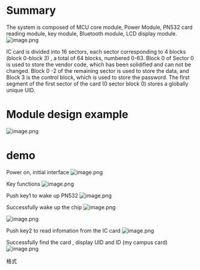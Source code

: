 # Summary

The system is composed of MCU core module, Power Module, PN532 card reading module, key module, Bluetooth module, LCD display module.
![image.png](https://pokemongle-images-1319763739.cos.ap-nanjing.myqcloud.com/sandox/img/202309141539279.png)

IC card is divided into 16 sectors, each sector corresponding to 4 blocks (block 0-block 3) , a total of 64 blocks, numbered 0-63. Block 0 of Sector 0 is used to store the vendor code, which has been solidified and can not be changed. Block 0 -2 of the remaining sector is used to store the data, and Block 3 is the control block, which is used to store the password. The first segment of the first sector of the card (0 sector block 0) stores a globally unique UID.

# Module design example

![image.png](https://pokemongle-images-1319763739.cos.ap-nanjing.myqcloud.com/sandox/img/202309141541122.png)

# demo

Power on, initial interface
![image.png](https://pokemongle-images-1319763739.cos.ap-nanjing.myqcloud.com/sandox/img/202309141542999.png)

Key functions
![image.png](https://pokemongle-images-1319763739.cos.ap-nanjing.myqcloud.com/sandox/img/202309141543775.png)

Push key1 to wake up PN532
![image.png](https://pokemongle-images-1319763739.cos.ap-nanjing.myqcloud.com/sandox/img/202309141544649.png)

Successfully wake up the chip
![image.png](https://pokemongle-images-1319763739.cos.ap-nanjing.myqcloud.com/sandox/img/202309141544522.png)

![image.png](https://pokemongle-images-1319763739.cos.ap-nanjing.myqcloud.com/sandox/img/202309141545986.png)

Push key2 to read infomation from the IC card
![image.png](https://pokemongle-images-1319763739.cos.ap-nanjing.myqcloud.com/sandox/img/202309141545656.png)

Successfully find the card , display UID and ID (my campus card)
![image.png](https://pokemongle-images-1319763739.cos.ap-nanjing.myqcloud.com/sandox/img/202309141546092.png)


格式